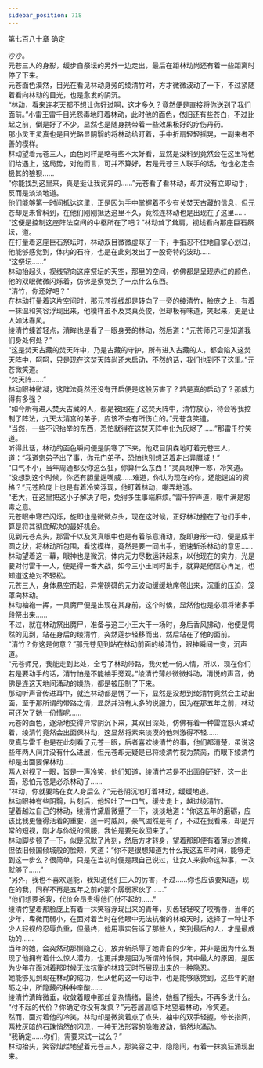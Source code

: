 ```yaml
---
sidebar_position: 718
---
```

 第七百八十章 确定


沙沙。  
元苍三人的身影，缓步自祭坛的另外一边走出，最后在距林动尚还有着一些距离时停了下来。  
元苍面色漠然，目光在看见林动身旁的绫清竹时，方才微微波动了一下，不过紧随着看向林动的目光，也是愈发的阴沉。  
“林动，看来连老天都不想让你好过啊，这才多久？竟然便是直接将你送到了我们面前。”小雷王雷千目光怨毒地盯着林动，此时他的面色，依旧还有些苍白，不过比起之前，倒是好了不少，显然也是随身携带着一些效果极好的疗伤丹药。  
那小灵王灵真也是目光略显阴翳的将林动给盯着，手中折扇轻轻摇晃，一副来者不善的模样。  
林动望着元苍三人，面色同样是略有些不太好看，显然是没料到竟然会在这里将他们给遇上，这局势，对他而言，可并不算好，若是元苍三人联手的话，他也必定会极其的狼狈……  
“你能找到这里来，真是挺让我诧异的……”元苍看了看林动，却并没有立即动手，反而是淡淡地道。  
他们能够第一时间抵达这里，正是因为手中掌握着不少有关焚天古藏的信息，但元苍却是未曾料到，在他们刚刚抵达这里不久，竟然连林动也是出现在了这里……  
“这便是控制这座阵法空间的中枢所在了吧？”林动耸了耸肩，视线看向那座巨石祭坛，道。  
在打量着这座巨石祭坛时，林动双目微微虚眯了一下，手指忍不住地自掌心划过，他能够感觉到，体内的石符，也是在此刻发出了一股奇特的波动……  
“这祭坛……”  
林动抬起头，视线望向这座祭坛的天空，那里的空间，仿佛都是呈现赤红的颜色，他的双眼微微闪烁着，仿佛是察觉到了一点什么东西。  
“清竹，你还好吧？”  
在林动打量着这片空间时，那元苍视线却是转向了一旁的绫清竹，脸庞之上，有着一抹温和笑容浮现出来，他模样虽不及灵真英俊，但却极有味道，笑起来，更是让人如沐春风。  
绫清竹螓首轻点，清眸也是看了一眼身旁的林动，然后道：“元苍师兄可是知道我们身处何处？”  
“这是焚天古藏的焚天阵中，乃是古藏的守护，所有进入古藏的人，都会陷入这焚天阵中，呵呵，只是现在这焚天阵尚还未启动，不然的话，我们也到不了这里。”元苍微笑道。  
“焚天阵……”  
林动眼神微凝，这阵法竟然还没有开启便是这般厉害了？若是真的启动了？那威力得有多强？  
“如今所有进入焚天古藏的人，都是被困在了这焚天阵中，清竹放心，待会等我控制了阵法，九天太清宫的弟子，应该不会有所伤亡的。”元苍含笑道。  
“当然，一些不识抬举的东西，恐怕就得在这焚天阵中化为灰烬了……”那雷千狞笑道。  
听得此话，林动的面色瞬间便是阴寒了下来，他双目阴森地盯着元苍三人，道：“我道宗弟子出了事，你元门弟子，恐怕也别想活着走出异魔域！”  
“口气不小，当年周通都没你这么狂，你算什么东西！”灵真眼神一寒，冷笑道。  
“没想到这个时候，你还有胆量逞嘴威……难道，你认为现在的你，还能逞凶的资格？”元苍脸庞上也是有着冷笑浮现，他盯着林动，嘲弄地道。  
“老大，在这里把这小子解决了吧，免得多生事端麻烦。”雷千狞声道，眼中满是怨毒之意。  
元苍眼中寒芒闪烁，旋即也是微微点头，现在这时候，正好林动撞在了他们手中，算是将其彻底解决的最好机会。  
见到元苍点头，那雷千以及灵真眼中也是有着杀意涌动，旋即身形一动，便是成半圆之状，将林动所包围，看这模样，竟然是要一同出手，迅速斩杀林动的意思……  
林动望着这一幕，眼神也是微沉，体内元力尽数运转起来，以他现在的实力，光是要对付雷千一人，便是得一番大战，如今三小王同时出手，就算是他信心再足，也知道这绝对不轻松。  
元苍三人，身体悬空而起，异常磅礴的元力波动缓缓地席卷出来，沉重的压迫，笼罩向林动。  
林动袖袍一挥，一具魔尸便是出现在其身前，这个时候，显然他也是必须将诸多手段祭出来……  
不过，就在林动祭出魔尸，准备与这三小王大干一场时，身后香风拂动，他便是愕然的见到，站在身后的绫清竹，突然莲步轻移而出，然后站在了他的面前。  
“清竹？你这是何意？”那元苍见到站在林动前面的绫清竹，眼神瞬间一变，沉声道。  
“元苍师兄，我能走到此处，全亏了林动带路，我欠他一份人情，所以，现在你们若是要动手的话，清竹怕是不能袖手旁观。”绫清竹薄纱微微抖动，清悦的声音，仿佛是连这天地间涌动的燥热，都是被压制了下来。  
那动听声音传进耳中，就连林动都是愣了一下，显然是没想到绫清竹竟然会主动出面，至于那所谓的带路之情，显然并没有太多的说服力，因为在那五年之前，林动可还欠了她一份情呢……  
元苍的面色，逐渐地变得异常阴沉下来，其双目深处，仿佛有着一种雷霆怒火涌动着，绫清竹竟然会出面保林动，这显然将素来淡漠的他刺激得不轻……  
灵真与雷千也是在此刻看了元苍一眼，后者喜欢绫清竹的事，他们都清楚，虽说这些年两人间并没有什么进展，但元苍却无疑是已将绫清竹视为禁脔，而眼下绫清竹却是出面要保林动……  
两人对视了一眼，皆是一声冷笑，他们知道，绫清竹若是不出面倒还好，这一出面，恐怕元苍是必杀林动了……  
“林动，你就要站在女人身后么？”元苍阴沉地盯着林动，缓缓地道。  
林动眼神有些阴翳，片刻后，他轻吐了一口气，缓步走上，越过绫清竹。  
望着越过自己的林动，绫清竹黛眉微蹙了一下，淡淡地道：“你这五年的磨砺，应该比我更懂得活着的重要，逞一时威风，豪气固然是有了，不过在我看来，却是异常的短视，刚才与你说的佩服，我怕是要先收回来了。”  
林动脚步顿了一下，似是沉默了片刻，然后方才转身，望着那即便有着薄纱遮掩，但依旧倾国倾城般的脸颊，笑道：“你不是很想知道为什么我这五年时间，能够走到这一步么？很简单，只是在当初时便是跟自己说过，让女人来救命这种事，一次就够了……”  
“另外，我也不喜欢逞能，我知道他们三人的厉害，不过……你也应该要知道，现在的我，同样不再是五年之前的那个孱弱家伙了……”  
“他们想要杀我，代价会昂贵得他们付不起的……”  
绫清竹望着那脸庞上有着一抹笑容浮现出来的青年，贝齿轻轻咬了咬嘴唇，当年的少年，卑微而弱小，在面对着当时在他眼中无法抗衡的林琅天时，选择了一种让不少人轻视的忍辱负重，但最终，他用事实告诉了那些人，笑到最后的人，才是最成功的……  
当年的她，会突然动那恻隐之心，放弃斩杀辱了她青白的少年，并非是因为什么发现了他拥有着什么惊人潜力，也更并非是因为所谓的怜悯，其中最大的原因，是因为少年在面对着那时候无法抗衡的林琅天时所展现出来的一种隐忍。  
她能够见到现在林动的成功，但从他的这一句话中，也是能够感觉到，这些年的磨砺之中，所隐藏的种种辛酸……  
绫清竹清眸微垂，收敛着眼中那丝复杂情绪，最终，她摇了摇头，不再多说什么。  
“付不起的代价？你确定你没有发疯？”元苍居高临下地望着林动，冷笑道。  
然而，面对着他的冷笑，林动却是微笑着点了点头，袖中的双手轻握，修长指间，两枚灰暗的石珠悄然的闪现，一种无法形容的隐晦波动，悄然地涌动。  
“我确定……你们，需要来试一试么？”  
林动抬头，笑容灿烂地望着元苍三人，那笑容之中，隐隐间，有着一抹疯狂涌现出来。  
  
  
